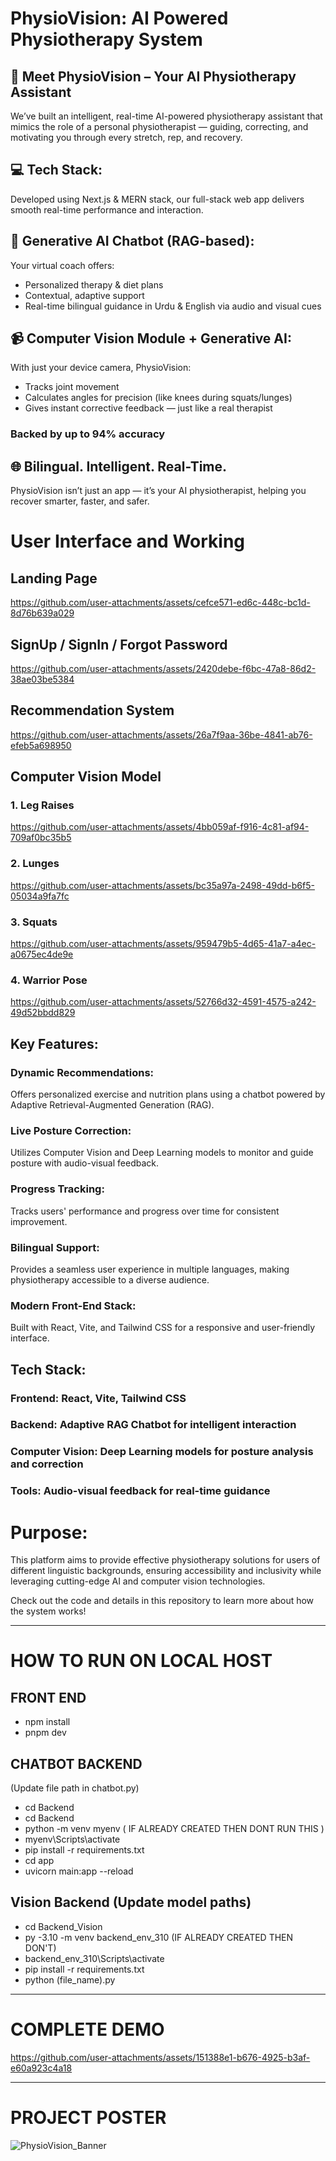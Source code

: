 # PhysioVision: AI Powered Physiotherapy System

## 🎯 Meet PhysioVision – Your AI Physiotherapy Assistant
We’ve built an intelligent, real-time AI-powered physiotherapy assistant that mimics the role of a personal physiotherapist — guiding, correcting, and motivating you through every stretch, rep, and recovery.

## 💻 Tech Stack:
Developed using Next.js & MERN stack, our full-stack web app delivers smooth real-time performance and interaction.

## 🧠 Generative AI Chatbot (RAG-based):
Your virtual coach offers:

* Personalized therapy & diet plans
* Contextual, adaptive support
* Real-time bilingual guidance in Urdu & English via audio and visual cues

## 📹 Computer Vision Module + Generative AI:
With just your device camera, PhysioVision:

* Tracks joint movement
* Calculates angles for precision (like knees during squats/lunges)
* Gives instant corrective feedback — just like a real therapist

### Backed by up to 94% accuracy

## 🌐 Bilingual. Intelligent. Real-Time.
PhysioVision isn’t just an app — it’s your AI physiotherapist, helping you recover smarter, faster, and safer.

# User Interface and Working
## Landing Page
https://github.com/user-attachments/assets/cefce571-ed6c-448c-bc1d-8d76b639a029

## SignUp / SignIn / Forgot Password
https://github.com/user-attachments/assets/2420debe-f6bc-47a8-86d2-38ae03be5384



## Recommendation System
https://github.com/user-attachments/assets/26a7f9aa-36be-4841-ab76-efeb5a698950



## Computer Vision Model
### 1. Leg Raises 

https://github.com/user-attachments/assets/4bb059af-f916-4c81-af94-709af0bc35b5


### 2. Lunges

https://github.com/user-attachments/assets/bc35a97a-2498-49dd-b6f5-05034a9fa7fc



### 3. Squats

https://github.com/user-attachments/assets/959479b5-4d65-41a7-a4ec-a0675ec4de9e


### 4. Warrior Pose

https://github.com/user-attachments/assets/52766d32-4591-4575-a242-49d52bbdd829





## Key Features:
### Dynamic Recommendations: 
Offers personalized exercise and nutrition plans using a chatbot powered by Adaptive Retrieval-Augmented Generation (RAG).

### Live Posture Correction: 
Utilizes Computer Vision and Deep Learning models to monitor and guide posture with audio-visual feedback.

### Progress Tracking: 
Tracks users' performance and progress over time for consistent improvement.

### Bilingual Support: 
Provides a seamless user experience in multiple languages, making physiotherapy accessible to a diverse audience.

### Modern Front-End Stack: 
Built with React, Vite, and Tailwind CSS for a responsive and user-friendly interface.

## Tech Stack:
### Frontend: React, Vite, Tailwind CSS
### Backend: Adaptive RAG Chatbot for intelligent interaction
### Computer Vision: Deep Learning models for posture analysis and correction
### Tools: Audio-visual feedback for real-time guidance

# Purpose:
This platform aims to provide effective physiotherapy solutions for users of different linguistic backgrounds, ensuring accessibility and inclusivity while leveraging cutting-edge AI and computer vision technologies.

Check out the code and details in this repository to learn more about how the system works!



_____________________________________________________________________________________________________

# HOW TO RUN ON LOCAL HOST

## FRONT END
* npm install 
* pnpm dev

## CHATBOT BACKEND
(Update file path in chatbot.py)

* cd Backend
* cd Backend
* python -m venv myenv ( IF ALREADY CREATED THEN DONT RUN THIS )
* myenv\Scripts\activate
* pip install -r requirements.txt
* cd app
* uvicorn main:app --reload

## Vision Backend (Update model paths)
* cd Backend_Vision
* py -3.10 -m venv backend_env_310 (IF ALREADY CREATED THEN DON'T)
* backend_env_310\Scripts\activate
* pip install -r requirements.txt
* python (file_name).py

_____________________________________________________________________________________________________
# COMPLETE DEMO

https://github.com/user-attachments/assets/151388e1-b676-4925-b3af-e60a923c4a18


_____________________________________________________________________________________________________
# PROJECT POSTER
![PhysioVision_Banner](https://github.com/user-attachments/assets/9ecedbee-da63-4481-b94c-a2591fd09d98)







